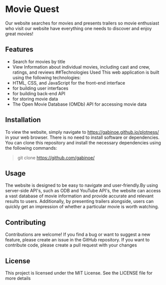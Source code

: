 # Movie Quest
Our website searches for movies and presents trailers so movie enthusiast who visit our website have everything one  needs to discover and enjoy great movies! 
## Features
- Search for movies by title
- View Information about individual movies, including cast and crew, ratings, and reviews
##Technologies Used
This web application is built using the following technologies:
- HTML, CSS, and JavaScript for the front-end interface
- for building user interfaces
- for building back-end API
- for storing movie data 
- The Open Movie Database (OMDb) API for accessing movie data
## Installation
To view the website, simply navigate to  https://gabinoe.github.io/plotness/ in your web browser. There is no need to install software or dependencies.
You can clone this repository and install the necessary dependencies using the following commands:
>git clone https://github.com/gabinoe/
## Usage
The website is designed to be easy to navigate and user-friendly.By using server-side API's, such as ODB and YouTube API's, the website can access a vast database of movie information and provide accurate and relevant results to users. Additionally, by presenting trailers alongside, users can quickly get an impression of whether a particular movie is worth watching.
## Contributing
Contributions are welcome! If you find a bug or want to suggest a new feature, please create an issue in the GitHub repository. If you want to contribute code, please create a pull request with your changes
## License
This project is licensed under the MIT License. See the LICENSE file for more details

